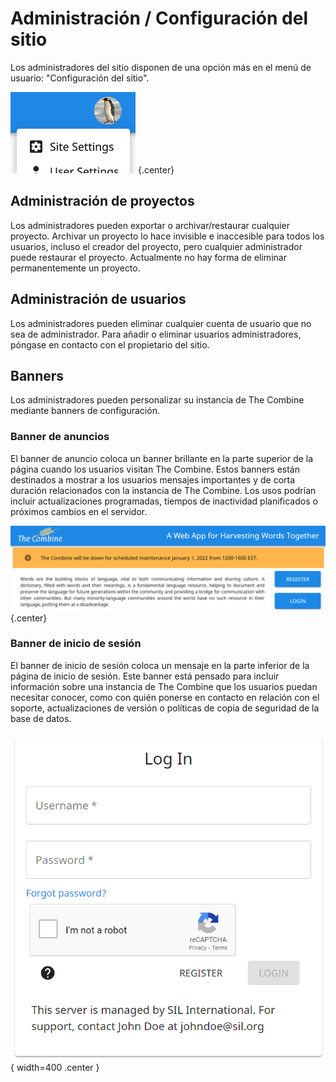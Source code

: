 # Administración / Configuración del sitio

Los administradores del sitio disponen de una opción más en el menú de usuario: "Configuración del sitio".

![Menú de usuario - Administrador](images/userMenuAdmin.png) {.center}

## Administración de proyectos

Los administradores pueden exportar o archivar/restaurar cualquier proyecto. Archivar un proyecto lo hace invisible e inaccesible para todos los usuarios, incluso el creador del proyecto, pero cualquier administrador puede restaurar el proyecto. Actualmente no hay forma de eliminar permanentemente un proyecto.

## Administración de usuarios

Los administradores pueden eliminar cualquier cuenta de usuario que no sea de administrador. Para añadir o eliminar usuarios administradores, póngase en contacto con el propietario del sitio.

## Banners

Los administradores pueden personalizar su instancia de The Combine mediante banners de configuración.

### Banner de anuncios

El banner de anuncio coloca un banner brillante en la parte superior de la página cuando los usuarios visitan The Combine. Estos banners están destinados a mostrar a los usuarios mensajes importantes y de corta duración relacionados con la instancia de The Combine. Los usos podrían incluir actualizaciones programadas, tiempos de inactividad planificados o próximos cambios en el servidor.

![Banner de anuncios](images/announcementBanner.png) {.center}

### Banner de inicio de sesión

El banner de inicio de sesión coloca un mensaje en la parte inferior de la página de inicio de sesión. Este banner está pensado para incluir información sobre una instancia de The Combine que los usuarios puedan necesitar conocer, como con quién ponerse en contacto en relación con el soporte, actualizaciones de versión o políticas de copia de seguridad de la base de datos.

![Banner de inicio de sesión](images/loginBanner.png){ width=400 .center }
